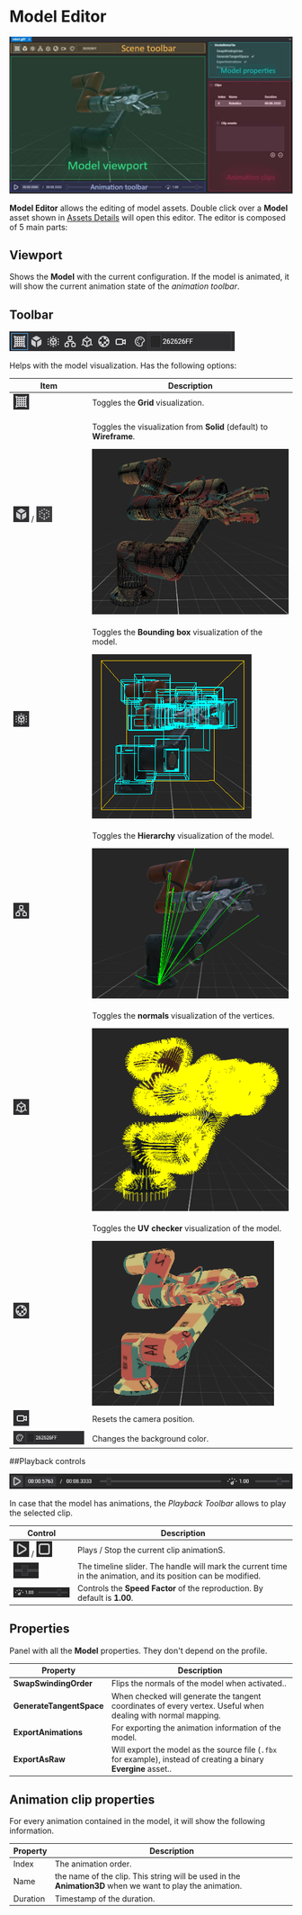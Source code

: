 # Model Editor
![Model Editor](images/ModelEditor.jpg)

**Model Editor** allows the editing of model assets. Double click over a **Model** asset shown in [Assets Details](../../evergine_studio/interface.md) will open this editor. The editor is composed of 5 main parts:

## Viewport
Shows the **Model** with the current configuration. If the model is animated, it will show the current animation state of the *animation toolbar*.

## Toolbar

![Toolbar controls](Images/modelToolbar.png)

Helps with the model visualization. Has the following options:

| Item | Description |
| ---- | ----------- |
| ![toggle grid](Images/toggleGrid.png) | Toggles the **Grid** visualization. |
| ![solid](Images/solidIcon.png) /  ![wireframe](Images/wireframeIcon.png)| <p>Toggles the visualization from **Solid** (default) to **Wireframe**. </p> ![Wireframe](Images/wireframe.png) |
| ![bounding box](Images/boundingBoxIcon.png) | <p>Toggles the **Bounding box** visualization of the model.</p> ![bounding box](Images/boundingBox.png)|
| ![hierarchy](Images/hierarchyIcon.png) | <p>Toggles the **Hierarchy** visualization of the model.</p> ![bounding box](Images/hierarchy.png)|
| ![normals](Images/normalIcon.png) | <p>Toggles the **normals** visualization of the vertices.</p> ![bounding box](Images/normals.png)|
| ![uv](Images/uvCheckerIcon.png) | <p>Toggles the **UV checker** visualization of the model.</p> ![bounding box](Images/checker.png)|
| ![reset camera](Images/resetCameraIcon.png) | Resets the camera position.|
| ![change background](Images/changeBackground.png) | Changes the background color.|

##Playback controls

![Playback controls](Images/playbackToolbar.png)

In case that the model has animations, the *Playback Toolbar* allows to play the selected clip.

| Control | Description |
| ---- | ----------- |
| ![play](Images/playIcon.png) /  ![stop](Images/stopIcon.png)| Plays / Stop the current clip animationS. |
| ![timeline](Images/slider.png) | The timeline slider. The handle will mark the current time in the animation, and its position can be modified. |
| ![speed](Images/velocity.png) | Controls the **Speed Factor** of the reproduction. By default is **1.00**. |

## Properties
Panel with all the **Model** properties. They don't depend on the profile.

| Property | Description |
|----------|-------------|
| **SwapSwindingOrder** | Flips the normals of the model when activated..
| **GenerateTangentSpace** | When checked will generate the tangent coordinates of every vertex. Useful when dealing with normal mapping.
| **ExportAnimations** | For exporting the animation information of the model.
| **ExportAsRaw**| Will export the model as the source file (`.fbx` for example), instead of creating a binary **Evergine** asset..

## Animation clip properties
For every animation contained in the model, it will show the following information.

| Property | Description |
|----------|-------------|
| Index | The animation order. |
| Name | the name of the clip. This string will be used in the **Animation3D** when we want to play the animation.
| Duration | Timestamp of the duration.